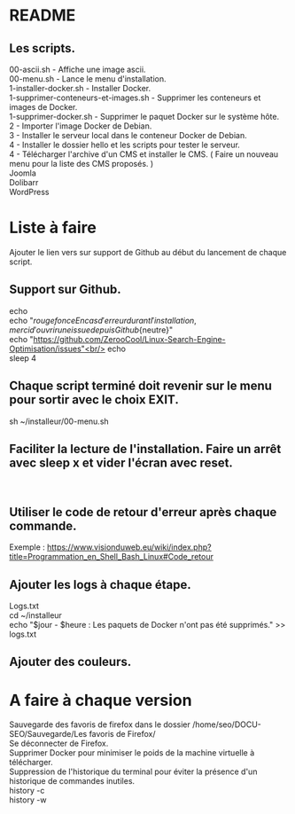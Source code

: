 # README
## Les scripts.
00-ascii.sh - Affiche une image ascii.<br/>
00-menu.sh - Lance le menu d'installation.<br/>
1-installer-docker.sh - Installer Docker.<br/>
1-supprimer-conteneurs-et-images.sh - Supprimer les conteneurs et images de Docker.<br/>
1-supprimer-docker.sh - Supprimer le paquet Docker sur le système hôte.<br/>
2 - Importer l'image Docker de Debian.<br/>
3 - Installer le serveur local dans le conteneur Docker de Debian.<br/>
4 - Installer le dossier hello et les scripts pour tester le serveur.<br/>
4 - Télécharger l'archive d'un CMS et installer le CMS. ( Faire un nouveau menu pour la liste des CMS proposés. )<br/>
Joomla<br/>
Dolibarr<br/>
WordPress

# Liste à faire
Ajouter le lien vers sur support de Github au début du lancement de chaque script.

## Support sur Github.
echo<br/>
echo "${rougefonce}En cas d'erreur durant l'installation, merci d'ouvrir une issue depuis Github${neutre}"<br/>
echo "https://github.com/ZerooCool/Linux-Search-Engine-Optimisation/issues"<br/>
echo<br/>
sleep 4

## Chaque script terminé doit revenir sur le menu pour sortir avec le choix EXIT.
sh ~/installeur/00-menu.sh

## Faciliter la lecture de l'installation. Faire un arrêt avec sleep x et vider l'écran avec reset.
<br/>

## Utiliser le code de retour d'erreur après chaque commande.
Exemple : https://www.visionduweb.eu/wiki/index.php?title=Programmation_en_Shell_Bash_Linux#Code_retour

## Ajouter les logs à chaque étape.
Logs.txt<br/>
cd ~/installeur<br/>
echo "$jour - $heure : Les paquets de Docker n'ont pas été supprimés." >> logs.txt

## Ajouter des couleurs.

# A faire à chaque version
Sauvegarde des favoris de firefox dans le dossier /home/seo/DOCU-SEO/Sauvegarde/Les favoris de Firefox/<br/>
Se déconnecter de Firefox.<br/>
Supprimer Docker pour minimiser le poids de la machine virtuelle à télécharger.<br/>
Suppression de l'historique du terminal pour éviter la présence d'un historique de commandes inutiles.<br/>
history -c<br/>
history -w
